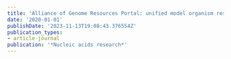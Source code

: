```yaml
---
title: 'Alliance of Genome Resources Portal: unified model organism research platform'
date: '2020-01-01'
publishDate: '2023-11-13T19:08:43.376554Z'
publication_types:
- article-journal
publication: '*Nucleic acids research*'
---
```

